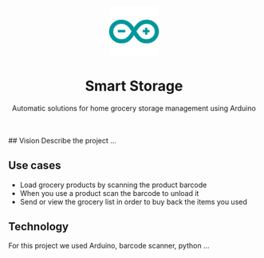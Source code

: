 <div align="center">
  <p>
      <img width="20%" src="/arduino.svg">
  </p>
  <b><h1> Smart Storage </h1></b>
  <p>Automatic solutions for home grocery storage management using<href="https://www.arduino.cc"> Arduino </a></p>
</div>
<br>

<br>
## Vision
Describe the project ...


## Use cases
- Load grocery products by scanning the product barcode
- When you use a product scan the barcode to unload it
- Send or view the grocery list in order to buy back the items you used

## Technology
For this project we used Arduino, barcode scanner, python ...



